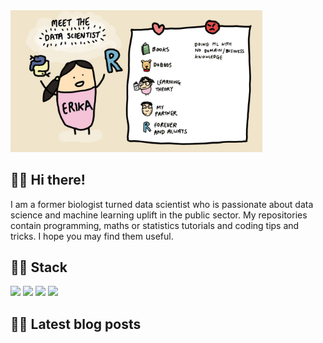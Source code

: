 <img src="./meet_erika.jpg" width="80%" height="80%">
<br>

## :woman_technologist: Hi there!
I am a former biologist turned data scientist who is passionate about data science and machine learning uplift in the public sector. My repositories contain programming, maths or statistics tutorials and coding tips and tricks. I hope you may find them useful.

## :woman_technologist: Stack
![](https://img.shields.io/badge/Language-R-blue) ![](https://img.shields.io/badge/Language-Python-blue) ![](https://img.shields.io/badge/Theory-Statistics-orange) ![](https://img.shields.io/badge/Theory-Mathematics-orange)
## :woman_technologist: Latest blog posts
<!-- BLOG-POST-LIST:START -->
<!-- BLOG-POST-LIST:END -->